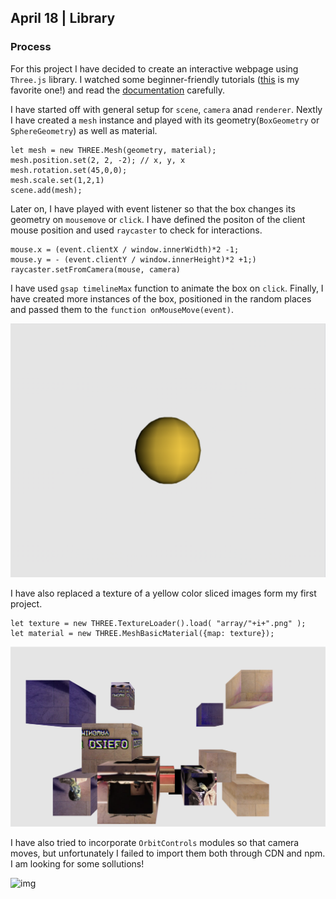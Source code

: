 ## April 18 | Library

### Process

For this project I have decided to create an interactive webpage using `Three.js` library. I watched some beginner-friendly tutorials ([this](https://www.youtube.com/watch?v=6oFvqLfRnsU) is my favorite one!) and read the [documentation](https://threejs.org/docs/#manual/en/introduction/Creating-a-scene) carefully.

I have started off with general setup for `scene`, `camera` anad `renderer`. Nextly I have created a `mesh` instance and played with its geometry(`BoxGeometry` or `SphereGeometry`) as well as material. 

```
let mesh = new THREE.Mesh(geometry, material);
mesh.position.set(2, 2, -2); // x, y, x
mesh.rotation.set(45,0,0);
mesh.scale.set(1,2,1)
scene.add(mesh);
```

Later on, I have played with event listener so that the box changes its geometry on `mousemove` or `click`. I have defined the positon of the client mouse position and used `raycaster` to check for interactions. 

```
mouse.x = (event.clientX / window.innerWidth)*2 -1;
mouse.y = - (event.clientY / window.innerHeight)*2 +1;)
raycaster.setFromCamera(mouse, camera)
```

I have used `gsap timelineMax` function to animate the box on  `click`. Finally, I have created more instances of the box, positioned in the random places and passed them to the `function onMouseMove(event)`.

![img](https://github.com/martapienkosz/connectionslab/blob/main/April11/dcmt/1.png)  

I have also replaced a texture of a yellow color sliced images form my first project.

```
let texture = new THREE.TextureLoader().load( "array/"+i+".png" );
let material = new THREE.MeshBasicMaterial({map: texture});
```

![img](https://github.com/martapienkosz/connectionslab/blob/main/April11/dcmt/2.png)  

I have also tried to incorporate `OrbitControls` modules so that camera moves, but unfortunately I failed to import them both through CDN and npm. I am looking for some sollutions!

![img](https://github.com/martapienkosz/connectionslab/blob/main/April11/dcmt/123.gif)  

